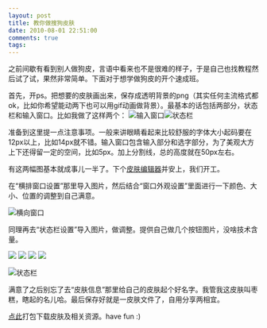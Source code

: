 ```yaml
---
layout: post
title: 教你做搜狗皮肤
date: 2010-08-01 22:51:00
comments: true
tags: 
---
```


之前间歇有看到别人做狗皮，言语中看来也不是很难的样子，于是自己也找教程然后试了试，果然非常简单。下面对于想学做狗皮的开个速成班。

首先，开ps。把想要的皮肤画出来，保存成透明背景的png（其实任何主流格式都ok，比如你希望能动两下也可以用gif动画做背景）。最基本的话包括两部分，状态栏和输入窗口。比如我做了这样两个：
![输入窗口](http://spud.in/demo/sogou-skin/bar.png "输入窗口")![状态栏](http://spud.in/demo/sogou-skin/button.png "状态栏")

准备到这里提一点注意事项。一般来讲眼睛看起来比较舒服的字体大小起码要在12px以上，比如14px就不错。输入窗口包含输入部分和选字部分，为了美观大方上下还得留一定的空间，比如5px。加上分割线，总的高度就在50px左右。

有这两幅图基本就成事儿一半了。下个[皮肤编辑器](http://pinyin.sogou.com/skins/design.html "下载搜狗皮肤编辑器")并安上，我们开工。

在“横排窗口设置”那里导入图片，然后结合“窗口外观设置”里面进行一下颜色、大小、位置的调整到自己满意。

![横向窗口](http://spud.in/demo/sogou-skin/horizon-window.png "横向窗口")

同理再去“状态栏设置”导入图片，做调整。提供自己做几个按钮图片，没啥技术含量。

![](http://spud.in/demo/sogou-skin/eye-closed.png) ![](http://spud.in/demo/sogou-skin/eye-opened.png) ![](http://spud.in/demo/sogou-skin/chinese.png) ![](http://spud.in/demo/sogou-skin/english.png)

![状态栏](http://spud.in/demo/sogou-skin/statusbar.png "状态栏")

满意了之后别忘了去“皮肤信息”那里给自己的皮肤起个好名字。我管我这皮肤叫枣糕，瞎起的名儿哈。最后保存好就是一皮肤文件了，自用分享两相宜。

[点此](http://spud.in/demo/sogou-skin/DatesCake.zip "枣糕下载")打包下载皮肤及相关资源。have fun :)